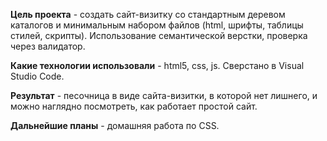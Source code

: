 **Цель проекта** - создать сайт-визитку со стандартным деревом каталогов и минимальным набором файлов (html, шрифты, таблицы стилей, скрипты). Использование семантической верстки, проверка через валидатор.

**Какие технологии использовали** - html5, css, js. Сверстано в Visual Studio Code.

**Результат** - песочница в виде сайта-визитки, в которой нет лишнего, и можно наглядно посмотреть, как работает простой сайт.

**Дальнейшие планы** - домашняя работа по CSS.
